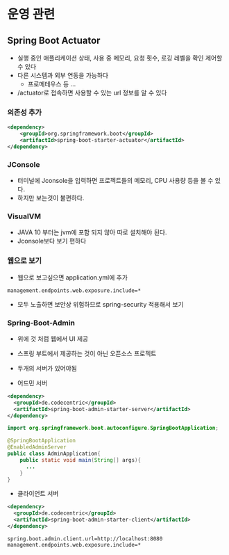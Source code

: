 # 운영 관련

## Spring Boot Actuator
* 실행 중인 애플리케이션 상태, 사용 중 메모리, 요청 횟수, 로깅 레벨을 확인 제어할 수 있다
* 다른 시스템과 외부 연동을 가능하다
  * 프로메테우스 등 ...
* /actuator로 접속하면 사용할 수 있는 url 정보를 알 수 있다
### 의존성 추가
```xml
<dependency>
    <groupId>org.springframework.boot</groupId>
    <artifactId>spring-boot-starter-actuator</artifactId>
</dependency>

```


### JConsole
* 터미널에 Jconsole을 입력하면 프로젝트들의 메모리, CPU 사용량 등을 볼 수 있다.
* 하지만 보는것이 불편하다.

### VisualVM
* JAVA 10 부터는 jvm에 포함 되지 않아 따로 설치해야 된다.
* Jconsole보다 보기 편하다

### 웹으로 보기
* 웹으로 보고싶으면 application.yml에 추가
```properties
management.endpoints.web.exposure.include=*
```

* 모두 노출하면 보안상 위험하므로 spring-security 적용해서 보기

### Spring-Boot-Admin
* 위에 것 처럼 웹에서 UI 제공
* 스프링 부트에서 제공하는 것이 아닌 오픈소스 프로젝트
* 두개의 서버가 있어야됨

* 어드민 서버
```xml
<dependency>
  <groupId>de.codecentric</groupId>
  <artifactId>spring-boot-admin-starter-server</artifactId>
</dependency> 
```

```java
import org.springframework.boot.autoconfigure.SpringBootApplication;

@SpringBootApplication
@EnabledAdminServer
public class AdminApplication{
    public static void main(String[] args){
      ...
    }
}
```

* 클라이언트 서버
```xml
<dependency>
  <groupId>de.codecentric</groupId>
  <artifactId>spring-boot-admin-starter-client</artifactId>
</dependency>
```

```properties
spring.boot.admin.client.url=http://localhost:8080
management.endpoints.web.exposure.include=*
```